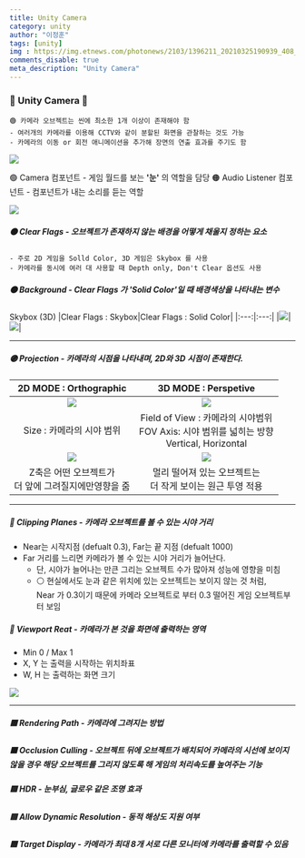 ```yaml
---
title: Unity Camera
category: unity
author: "이정훈"
tags: [unity]
img : https://img.etnews.com/photonews/2103/1396211_20210325190939_408_0012.jpg
comments_disable: true
meta_description: "Unity Camera"
---
```


### 🔴 Unity Camera 📸 

	🟢 카메라 오브젝트는 씬에 최소한 1개 이상이 존재해야 함
	- 여러개의 카메라를 이용해 CCTV와 같이 분할된 화면을 관찰하는 것도 가능
	- 카메라의 이동 or 회전 애니메이션을 추가해 장면의 연출 효과를 주기도 함

![](https://i.imgur.com/7hYEcCo.png)

🟢 Camera 컴포넌트 - 게임 월드를 보는 **'눈'** 의 역할을 담당
🟠 Audio Listener 컴포넌트 - 컴포넌트가 내는 소리를 듣는 역할


![](https://i.imgur.com/WIce7Gr.png)

##### 🟠 Clear Flags - 오브젝트가 존재하지 않는 배경을 어떻게 채울지 정하는 요소
	- 주로 2D 게임을 Solld Color, 3D 게임은 Skybox 를 사용
	- 카메라를 동시에 여러 대 사용할 때 Depth only, Don't Clear 옵션도 사용

##### 🟠 Background - Clear Flags 가 'Solid Color'일 때 배경색상을 나타내는 변수
Skybox (3D)
|Clear Flags : Skybox|Clear Flags : Solid Color|
|:---:|:---:|
|![](https://i.imgur.com/ETiRkJA.png)|![](https://i.imgur.com/OIUzbuk.png)|

***

##### 🟣 Projection - 카메라의 시점을 나타내며, 2D와 3D 시점이 존재한다.
|2D MODE : Orthographic|3D MODE : Perspetive|
|:---:|:---:|
|![](https://i.imgur.com/m5yR6sZ.png)|![](https://i.imgur.com/lH6zhn2.png)|
|Size : 카메라의 시야 범위|Field of View : 카메라의 시야범위<br>FOV Axis: 시야 범위를 넓히는 방향<br>Vertical, Horizontal|
|![](https://i.imgur.com/Z6ANGgD.png)|![](https://i.imgur.com/VdjY5p2.png)
|Z축은 어떤 오브젝트가<br>더 앞에 그려질지에만영향을 줌|멀리 떨어져 있는 오브젝트는 <br>더 작게 보이는 원근 투영 적용|

***

##### 🔵 Clipping Planes - 카메라 오브젝트를 볼 수 있는 시야 거리
- Near는 시작지점 (defualt 0.3), Far는 끝 지점 (defualt 1000)
- Far 거리를 느리면 카메라가 볼 수 있는 시야 거리가 늘어난다.
	- 단, 시야가 늘어나는 만큰 그리는 오브젝트 수가 많아져 성능에 영향을 미침
	- ⚪️ 현실에서도 눈과 같은 위치에 있는 오브젝트는 보이지 않는 것 처럼,  
		  Near 가 0.3이기 때문에 카메라 오브젝트로 부터 0.3 떨어진 게임 오브젝트부터 보임

##### 🔵 Viewport Reat - 카메라가 본 것을 화면에 출력하는 영역
- Min 0 / Max 1
- X, Y 는 출력을 시작하는 위치좌표
- W, H 는 출력하는 화면 크기

![](https://i.imgur.com/DPQvHFu.png)

***

##### 🟥 Rendering Path - 카메라에 그려지는 방법
##### 🟧 Occlusion Culling - 오브젝트 뒤에 오브젝트가 배치되어 카메라의 시선에 보이지 않을 경우 해당 오브젝트를 그리지 않도록 해 게임의 처리속도를 높여주는 기능
##### 🟨 HDR - 눈부심, 글로우 같은 조명 효과
##### 🟩 Allow Dynamic Resolution - 동적 해상도 지원 여부
##### 🟦 Target Display - 카메라가 최대  8개 서로 다른 모니터에 카메라를 출력할 수 있음
